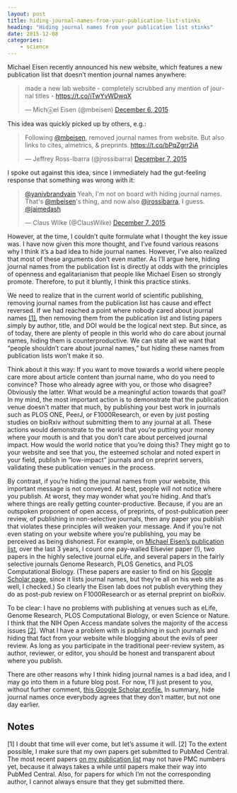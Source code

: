 ```yaml
---
layout: post
title: hiding-journal-names-from-your-publication-list-stinks
heading: "Hiding journal names from your publication list stinks"
date: 2015-12-08
categories: 
    - science
---
```

Michael Eisen recently announced his new website, which features a new publication list that doesn’t mention journal names anywhere:

<blockquote class="twitter-tweet" lang="en"><p lang="en" dir="ltr">made a new lab website - completely scrubbed any mention of journal titles - <a href="https://t.co/iTwYvWDwqX">https://t.co/iTwYvWDwqX</a></p>&mdash; Michⓐel Eisen (@mbeisen) <a href="https://twitter.com/mbeisen/status/673419464633749504">December 6, 2015</a></blockquote>
<script async src="//platform.twitter.com/widgets.js" charset="utf-8"></script>

This idea was quickly picked up by others, e.g.:

<blockquote class="twitter-tweet" lang="en"><p lang="en" dir="ltr">Following <a href="https://twitter.com/mbeisen">@mbeisen</a>, removed journal names from website. But also links to cites, almetrics, &amp; preprints. <a href="https://t.co/bPqZgrr2iA">https://t.co/bPqZgrr2iA</a></p>&mdash; Jeffrey Ross-Ibarra (@jrossibarra) <a href="https://twitter.com/jrossibarra/status/673680344982274048">December 7, 2015</a></blockquote>
<script async src="//platform.twitter.com/widgets.js" charset="utf-8"></script>

I spoke out against this idea, since I immediately had the gut-feeling response that something was wrong with it:

<blockquote class="twitter-tweet" data-conversation="none" lang="en"><p lang="en" dir="ltr"><a href="https://twitter.com/yanivbrandvain">@yanivbrandvain</a> Yeah, I&#39;m not on board with hiding journal names. That&#39;s <a href="https://twitter.com/mbeisen">@mbeisen</a>&#39;s thing, and now also <a href="https://twitter.com/jrossibarra">@jrossibarra</a>, I guess. <a href="https://twitter.com/jaimedash">@jaimedash</a></p>&mdash; Claus Wilke (@ClausWilke) <a href="https://twitter.com/ClausWilke/status/673723100379283456">December 7, 2015</a></blockquote>
<script async src="//platform.twitter.com/widgets.js" charset="utf-8"></script>

However, at the time, I couldn’t quite formulate what I thought the key issue was. I have now given this more thought, and I’ve found various reasons why I think it’s a bad idea to hide journal names. However, I’ve also realized that most of these arguments don’t even matter. As I’ll argue here, hiding journal names from the publication list is directly at odds with the principles of openness and egalitarianism that people like Michael Eisen so strongly promote. Therefore, to put it bluntly, I think this practice stinks.


<!--more-->

We need to realize that in the current world of scientific publishing, removing journal names from the publication list has cause and effect reversed. If we had reached a point where nobody cared about journal names [[1]](#note1), then removing them from the publication list and listing papers simply by author, title, and DOI would be the logical next step. But since, as of today, there are plenty of people in this world who do care about journal names, hiding them is counterproductive. We can state all we want that “people shouldn’t care about journal names,” but hiding these names from publication lists won’t make it so.

Think about it this way: If you want to move towards a world where people care more about article content than journal name, who do you need to convince? Those who already agree with you, or those who disagree? Obviously the latter. What would be a meaningful action towards that goal? In my mind, the most important action is to demonstrate that the publication venue doesn't matter that much, by publishing your best work in journals such as PLOS ONE, PeerJ, or F1000Research, or even by just posting studies on bioRxiv without submitting them to any journal at all. These actions would demonstrate to the world that you’re putting your money where your mouth is and that you don’t care about perceived journal impact. How would the world notice that you’re doing this? They might go to your website and see that you, the esteemed scholar and noted expert in your field, publish in “low-impact” journals and on preprint servers, validating these publication venues in the process.

By contrast, if you’re hiding the journal names from your website, this important message is not conveyed. At best, people will not notice where you publish. At worst, they may wonder what you’re hiding. And that’s where things are really getting counter-productive. Because, if you are an outspoken proponent of open access, of preprints, of post-publication peer review, of publishing in non-selective journals, then any paper you publish that violates these principles will weaken your message. And if you’re not even stating on your website where you’re publishing, you may be perceived as being dishonest. For example, on [Michael Eisen’s publication list](http://www.eisenlab.org//publications.html), over the last 3 years, I count one pay-walled Elsevier paper (!), two papers in the highly selective journal eLife, and several papers in the fairly selective journals Genome Research, PLOS Genetics, and PLOS Computational Biology. (These papers are easier to find on his [Google Scholar page,](https://scholar.google.com/citations?hl=en&user=z2foFg4AAAAJ&view_op=list_works&sortby=pubdate) since it lists journal names, but they’re all on his web site as well, I checked.) So clearly the Eisen lab does not publish everything they do as post-pub review on F1000Research or as eternal preprint on bioRxiv.

To be clear: I have no problems with publishing at venues such as eLife, Genome Research, PLOS Computational Biology, or even Science or Nature. I think that the NIH Open Access mandate solves the majority of the access issues [[2]](#note2). What I have a problem with is publishing in such journals and hiding that fact from your website while blogging about the evils of peer review. As long as you participate in the traditional peer-review system, as author, reviewer, or editor, you should be honest and transparent about where you publish.

There are other reasons why I think hiding journal names is a bad idea, and I may go into them in a future blog post. For now, I’ll just present to you, without further comment, [this Google Scholar profile.](
https://scholar.google.com/citations?hl=en&user=GIjz5dMAAAAJ&view_op=list_works&sortby=pubdate) In summary, hide journal names once everybody agrees that they don’t matter, but not one day earlier.

## Notes
[1]<a id="note1"></a> I doubt that time will ever come, but let’s assume it will.
[2]<a id="note2"></a> To the extent possible, I make sure that my own papers get submitted to PubMed Central. The most recent papers [on my publication list](http://wilkelab.org/publications/) may not have PMC numbers yet, because it always takes a while until papers make their way into PubMed Central. Also, for papers for which I’m not the corresponding author, I cannot always ensure that they get submitted there.
